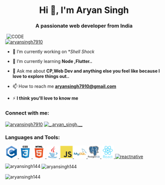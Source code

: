 <h1 align="center">Hi 👋, I'm Aryan Singh</h1>
<h3 align="center">A passionate web developer from India</h3>
<img align="right" src="https://i.pinimg.com/originals/81/17/8b/81178b47a8598f0c81c4799f2cdd4057.gif" alt="CODE" width="500" >

<p align="left"> <a href="https://twitter.com/aryansingh7910" target="blank"><img src="https://img.shields.io/twitter/follow/aryansingh7910?logo=twitter&style=for-the-badge" alt="aryansingh7910" /></a> </p>

- 🔭 I’m currently working on **Shell Shock*

- 🌱 I’m currently learning **Node ,Flutter..**

- 💬 Ask me about **CP,Web Dev and anything else you feel like because I love to explore things out..**

- 📫 How to reach me **aryansingh7910@gmail.com**

- ⚡ **I think you'll love to know me**

<h3 align="left">Connect with me:</h3>
<p align="left">
<a href="https://twitter.com/aryansingh7910" target="blank"><img align="center" src="https://raw.githubusercontent.com/rahuldkjain/github-profile-readme-generator/master/src/images/icons/Social/twitter.svg" alt="aryansingh7910" height="30" width="40" /></a>
<a href="https://instagram.com/_.aryan_singh.__" target="blank"><img align="center" src="https://raw.githubusercontent.com/rahuldkjain/github-profile-readme-generator/master/src/images/icons/Social/instagram.svg" alt="_.aryan_singh.__" height="30" width="40" /></a>
</p>

<h3 align="left">Languages and Tools:</h3>
<p align="left"> <a href="https://www.cprogramming.com/" target="_blank" rel="noreferrer"> <img src="https://raw.githubusercontent.com/devicons/devicon/master/icons/c/c-original.svg" alt="c" width="40" height="40"/> </a> <a href="https://www.w3schools.com/css/" target="_blank" rel="noreferrer"> <img src="https://raw.githubusercontent.com/devicons/devicon/master/icons/css3/css3-original-wordmark.svg" alt="css3" width="40" height="40"/> </a> <a href="https://www.w3.org/html/" target="_blank" rel="noreferrer"> <img src="https://raw.githubusercontent.com/devicons/devicon/master/icons/html5/html5-original-wordmark.svg" alt="html5" width="40" height="40"/> </a> <a href="https://www.java.com" target="_blank" rel="noreferrer"> <img src="https://raw.githubusercontent.com/devicons/devicon/master/icons/java/java-original.svg" alt="java" width="40" height="40"/> </a> <a href="https://developer.mozilla.org/en-US/docs/Web/JavaScript" target="_blank" rel="noreferrer"> <img src="https://raw.githubusercontent.com/devicons/devicon/master/icons/javascript/javascript-original.svg" alt="javascript" width="40" height="40"/> </a> <a href="https://www.mysql.com/" target="_blank" rel="noreferrer"> <img src="https://raw.githubusercontent.com/devicons/devicon/master/icons/mysql/mysql-original-wordmark.svg" alt="mysql" width="40" height="40"/> </a> <a href="https://www.postgresql.org" target="_blank" rel="noreferrer"> <img src="https://raw.githubusercontent.com/devicons/devicon/master/icons/postgresql/postgresql-original-wordmark.svg" alt="postgresql" width="40" height="40"/> </a> <a href="https://reactjs.org/" target="_blank" rel="noreferrer"> <img src="https://raw.githubusercontent.com/devicons/devicon/master/icons/react/react-original-wordmark.svg" alt="react" width="40" height="40"/> </a> <a href="https://reactnative.dev/" target="_blank" rel="noreferrer"> <img src="https://reactnative.dev/img/header_logo.svg" alt="reactnative" width="40" height="40"/> </a> </p>

<p><img align="left" src="https://github-readme-stats.vercel.app/api/top-langs?username=aryansingh144&show_icons=true&locale=en&layout=compact" alt="aryansingh144" /></p>

<p>&nbsp;<img align="center" src="https://github-readme-stats.vercel.app/api?username=aryansingh144&show_icons=true&locale=en" alt="aryansingh144" /></p>

<p><img align="center" src="https://github-readme-streak-stats.herokuapp.com/?user=aryansingh144&" alt="aryansingh144" /></p>

